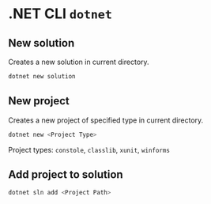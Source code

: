 # .NET CLI `dotnet`

## New solution

Creates a new solution in current directory.

```bash
dotnet new solution
```

## New project

Creates a new project of specified type in current directory.

```bash
dotnet new <Project Type>
```

Project types: `constole`, `classlib`, `xunit`, `winforms`

## Add project to solution

```bash
dotnet sln add <Project Path>
```
